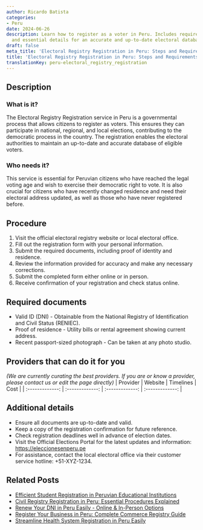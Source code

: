```yaml
---
author: Ricardo Batista
categories:
- Peru
date: 2024-06-26
description: Learn how to register as a voter in Peru. Includes requirements, steps,
  and essential details for an accurate and up-to-date electoral database.
draft: false
meta_title: 'Electoral Registry Registration in Peru: Steps and Requirements'
title: 'Electoral Registry Registration in Peru: Steps and Requirements'
translationKey: peru-electoral_registry_registration
---
```



## Description
### What is it?
The Electoral Registry Registration service in Peru is a governmental process that allows citizens to register as voters. This ensures they can participate in national, regional, and local elections, contributing to the democratic process in the country. The registration enables the electoral authorities to maintain an up-to-date and accurate database of eligible voters.

### Who needs it?
This service is essential for Peruvian citizens who have reached the legal voting age and wish to exercise their democratic right to vote. It is also crucial for citizens who have recently changed residence and need their electoral address updated, as well as those who have never registered before.

## Procedure

1. Visit the official electoral registry website or local electoral office.
2. Fill out the registration form with your personal information.
3. Submit the required documents, including proof of identity and residence.
4. Review the information provided for accuracy and make any necessary corrections.
5. Submit the completed form either online or in person.
6. Receive confirmation of your registration and check status online.


## Required documents

- Valid ID (DNI) - Obtainable from the National Registry of Identification and Civil Status (RENIEC).
- Proof of residence - Utility bills or rental agreement showing current address.
- Recent passport-sized photograph - Can be taken at any photo studio.


## Providers that can do it for you
_(We are currently curating the best providers. If you are or know a provider, please contact us or edit the page directly)_
| Provider        |     Website     |     Timelines    |       Cost      |
| :-------------: | :-------------: |  :-------------: | :-------------: |

## Additional details

- Ensure all documents are up-to-date and valid.
- Keep a copy of the registration confirmation for future reference.
- Check registration deadlines well in advance of election dates.
- Visit the Official Elections Portal for the latest updates and information: https://eleccionesenperu.pe
- For assistance, contact the local electoral office via their customer service hotline: +51-XYZ-1234.




## Related Posts

- [Efficient Student Registration in Peruvian Educational Institutions](https://tramitit.com/guides/peru/educational_system_registration/)
- [Civil Registry Registration in Peru: Essential Procedures Explained](https://tramitit.com/guides/peru/civil_registry_registration/)
- [Renew Your DNI in Peru Easily - Online & In-Person Options](https://tramitit.com/guides/peru/dni_renewal/)
- [Register Your Business in Peru: Complete Commerce Registry Guide](https://tramitit.com/guides/peru/commerce_registry_registration/)
- [Streamline Health System Registration in Peru Easily](https://tramitit.com/guides/peru/health_system_registration/)